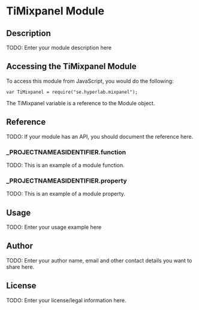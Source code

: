 # TiMixpanel Module

## Description

TODO: Enter your module description here

## Accessing the TiMixpanel Module

To access this module from JavaScript, you would do the following:

	var TiMixpanel = require("se.hyperlab.mixpanel");

The TiMixpanel variable is a reference to the Module object.	

## Reference

TODO: If your module has an API, you should document
the reference here.

### ___PROJECTNAMEASIDENTIFIER__.function

TODO: This is an example of a module function.

### ___PROJECTNAMEASIDENTIFIER__.property

TODO: This is an example of a module property.

## Usage

TODO: Enter your usage example here

## Author

TODO: Enter your author name, email and other contact
details you want to share here. 

## License

TODO: Enter your license/legal information here.

